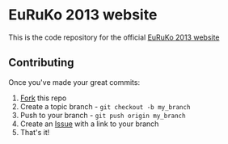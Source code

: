 EuRuKo 2013 website
====

This is the code repository for the official [EuRuKo 2013 website](http://euruko2013.org)

Contributing
------------

Once you've made your great commits:

1. [Fork][fk] this repo
2. Create a topic branch - `git checkout -b my_branch`
3. Push to your branch - `git push origin my_branch`
4. Create an [Issue][is] with a link to your branch
5. That's it!

[fk]: http://help.github.com/forking/
[is]: http://github.com/defunkt/mustache/issues